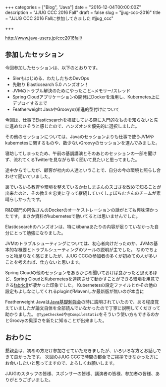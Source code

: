 +++
categories = ["Blog", "Java"]
date = "2016-12-04T00:00:00Z"
description = "JJUG CCC 2016 Fall"
draft = false
slug = "jjug-ccc-2016"
title = "JJUG CCC 2016 Fallに参加してきました #jjug_ccc"

+++

http://www.java-users.jp/ccc2016fall/

## 参加したセッション

今回参加したセッションは、以下のとおりです。

* SIerもはじめる、わたしたちのDevOps
* 先取り Elasticsearch 5.0 ハンズオン！
* JVMのトラブル解決のためにやったこと~メモリー/スレッド
* Spring Cloudアプリケーションの開発にDockerを活用し、Kubernetes上にデプロイするまで
* Featherweight JavaやGroovyの漸進的型付けについて

今回は、仕事でElasticsearchを検証している際に入門的なものを知らないと先に進めなさそうと感じたので、ハンズオンを優先的に選択しました。

その他のセッションについては、Javaのセッションよりも仕事で使うJVMやkubernetesに関するものや、数少ないGroovyのセッションを選んでみました。

寝坊してしまったため、午前の基調講演とそのあとのセッションの一部を聞けず、流れてくるTwitterを見ながら早く聞いて見たいと思ってました。

途中からでしたが、顧客が社内の人達ということで、自分の今の環境と照らし合わせて聞いていました。

裏でいろいろ教育や環境を整えているかわしまさんのスゴさを改めて知ることが出来たのと、その教えを忠実に守って継続していくしょぼちむさんのチームが素晴らしかったです。

R&D部門の阿佐さんのDockerのオーケストレーションの話がとても興味深かったです。まさか資料がkubernetesで動いてるとは思いませんでした。

Elasticsearchのハンズオンは、特にkibanaあたりの内容が足りていなかった自分にとって勉強になりました。

JVMのトラブルシューティングについては、初心者向けだったのか、JVMの基本的な概要とトラブルシューティングのツールの説明が主でした。
なのでちょっと物足りなく感じましたが、JJUG CCCの参加者の多くが初めての人が多いことを考えれば、仕方ないと思います。

Spring Cloudの他のセッションをあらかじめ聞いておけば良かったと思えるほど、Spring CloudとKubernetesを連携させて動かすことができる環境を用意できる[fabric8](https://fabric8.io/)が凄かった印象でした。
Kubernetesの設定ファイルとかその他の設定もよしなにしてくれるpluginがMavenしか最新版が無いのが本当に

Featherweight Javaは[Java基礎勉強会](http://togetter.com/li/362176)の時に説明されていたので、ある程度覚えていましたが論文自体を全部読んでいなかったので丁寧に説明してくださって助かりました。
`@TypeChecked`や`@CompileStatic`をそういう使い方もできるのかとGroovyの奥深さを新たに知ることが出来ました。

## おわりに

懇親会は、初めの方だけ参加させていただきましたが、いろいろな方とお話しできて良かったです。
次回のJJUG CCCで時間の都合でご挨拶できなかった方にお会いしたいと思ってますので、よろしくお願いします。

JJUGのスタッフの皆様、スポンサーの皆様、講演者の皆様、参加者の皆様、ありがとうございました。
